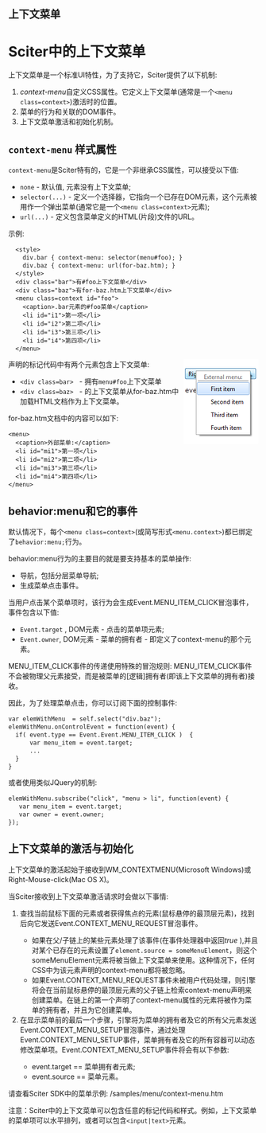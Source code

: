 ## 上下文菜单

<div class="post" id="post-41938"> 
       <h1 class="storytitle">Sciter中的上下文菜单</h1> 
       <div class="storycontent"> 
        <p>上下文菜单是一个标准UI特性，为了支持它，Sciter提供了以下机制:</p> 
        <ol> 
         <li><em>context-menu</em>自定义CSS属性。它定义上下文菜单(通常是一个<code>&lt;menu class=context&gt;</code>)激活时的位置。</li> 
         <li>菜单的行为和关联的DOM事件。</li> 
         <li>上下文菜单激活和初始化机制。</li> 
        </ol> 
        <p><span id="more-41938"></span></p> 
        <h2><code>context-menu</code> 样式属性</h2> 
        <p><code>context-menu</code>是Sciter特有的，它是一个非继承CSS属性，可以接受以下值:</p> 
        <ul> 
         <li><code>none</code> - 默认值, 元素没有上下文菜单;</li> 
         <li><code>selector(...)</code> - 定义一个选择器，它指向一个已存在DOM元素，这个元素被用作一个弹出菜单(通常它是一个<code>&lt;menu class=context&gt;</code>元素);</li> 
         <li><code>url(...)</code> - 定义包含菜单定义的HTML(片段)文件的URL。</li> 
        </ul> 
        <p>示例: &nbsp;</p> 
        <pre class="brush: html;"><code>  &lt;style&gt;
    div.bar { context-menu: selector(menu#foo); }
    div.baz { context-menu: url(for-baz.htm); }
  &lt;/style&gt;
  &lt;div class=&quot;bar&quot;&gt;有#foo上下文菜单&lt;/div&gt; 
  &lt;div class=&quot;baz&quot;&gt;有for-baz.htm上下文菜单&lt;/div&gt; 
  &lt;menu class=context id=&quot;foo&quot;&gt;
    &lt;caption&gt;.bar元素的#foo菜单&lt;/caption&gt;
    &lt;li id=&quot;i1&quot;&gt;第一项&lt;/li&gt;
    &lt;li id=&quot;i2&quot;&gt;第二项&lt;/li&gt;
    &lt;li id=&quot;i3&quot;&gt;第三项&lt;/li&gt;
    &lt;li id=&quot;i4&quot;&gt;第四项&lt;/li&gt;
  &lt;/menu&gt;
</code></pre> 
        <p> <img align="right" src="../imgs/external-menu.png" alt="external-menu" width="151" height="170" /></p> 
        <p>声明的标记代码中有两个元素包含上下文菜单: </p> 
        <ul> 
         <li><code>&lt;div class=bar&gt;</code> &nbsp; - 拥有<code>menu#foo</code>上下文菜单&nbsp;&nbsp;</li> 
         <li><code>&lt;div class=baz&gt;</code> &nbsp; - 的上下文菜单从for-baz.htm中加载HTML文档作为上下文菜单。</li> 
        </ul> 
        <p>for-baz.htm文档中的内容可以如下:</p> 
        <pre class="brush: html;"><code>&lt;menu&gt;  
  &lt;caption&gt;外部菜单:&lt;/caption&gt;
  &lt;li id=&quot;mi1&quot;&gt;第一项&lt;/li&gt;
  &lt;li id=&quot;mi2&quot;&gt;第二项&lt;/li&gt;
  &lt;li id=&quot;mi3&quot;&gt;第三项&lt;/li&gt;
  &lt;li id=&quot;mi4&quot;&gt;第四项&lt;/li&gt;
&lt;/menu&gt;
</code></pre> 
        <h2>behavior:menu和它的事件</h2> 
        <p>默认情况下，每个<code>&lt;menu class=context&gt;</code>(或简写形式<code>&lt;menu.context&gt;</code>)都已绑定了<code>behavior:menu;</code>行为。</p> 
        <p>behavior:menu行为的主要目的就是要支持基本的菜单操作: </p> 
        <ul> 
         <li>导航，包括分层菜单导航;</li> 
         <li>生成菜单点击事件。</li> 
        </ul> 
        <p>当用户点击某个菜单项时，该行为会生成Event.MENU_ITEM_CLICK冒泡事件，事件包含以下值:</p> 
        <ul> 
         <li><code>Event.target</code> , DOM元素 - 点击的菜单项元素;</li> 
         <li><code>Event.owner</code>, DOM元素 - 菜单的拥有者 - 即定义了context-menu的那个元素。</li> 
        </ul> 
        <p>MENU_ITEM_CLICK事件的传递使用特殊的冒泡规则: MENU_ITEM_CLICK事件不会被物理父元素接受，而是被菜单的[逻辑]拥有者(即该上下文菜单的拥有者)接收。</p> 
        <p>因此，为了处理菜单点击，你可以订阅下面的控制事件:</p> 
        <pre class="brush: js;"><code>var elemWithMenu  = self.select(&quot;div.baz&quot;);
elemWithMenu.onControlEvent = function(event) {
  if( event.type == Event.Event.MENU_ITEM_CLICK )  {
      var menu_item = event.target; 
      ...
  }<br />}
</code></pre> 
        <p>或者使用类似JQuery的机制:</p> 
        <pre class="brush: js;"><code>elemWithMenu.subscribe(&quot;click&quot;, &quot;menu &gt; li&quot;, function(event) {
   var menu_item = event.target;
   var owner = event.owner;
});
</code></pre> 
        <h2>上下文菜单的激活与初始化</h2> 
        <p>上下文菜单的激活起始于接收到WM_CONTEXTMENU(Microsoft Windows)或Right-Mouse-click(Mac OS X)。</p> 
        <p>当Sciter接收到上下文菜单激活请求时会做以下事情:</p> 
        <ol> 
         <li>查找当前鼠标下面的元素或者获得焦点的元素(鼠标悬停的最顶层元素)，找到后向它发送Event.CONTEXT_MENU_REQUEST冒泡事件。</li> 
         <ul> 
          <li>如果在父/子链上的某些元素处理了该事件(在事件处理器中返回<em>true </em>),并且对某个已存在的元素设置了<code>element.source = someMenuElement</code>，则这个someMenuElement元素将被当做上下文菜单来使用。这种情况下，任何CSS中为该元素声明的context-menu都将被忽略。</li> 
          <li>如果Event.CONTEXT_MENU_REQUEST事件未被用户代码处理，则引擎将会在当前鼠标悬停的最顶层元素的父子链上检索context-menu声明来创建菜单。在链上的第一个声明了context-menu属性的元素将被作为菜单的拥有者，并且为它创建菜单。</li> 
         </ul> 
         <li>在显示菜单前的最后一个步骤，引擎将为菜单的拥有者及它的所有父元素发送Event.CONTEXT_MENU_SETUP冒泡事件，通过处理Event.CONTEXT_MENU_SETUP事件，菜单拥有者及它的所有容器可以动态修改菜单项。Event.CONTEXT_MENU_SETUP事件将会有以下参数:</li> 
         <ul> 
          <li>event.target == 菜单拥有者元素;</li> 
          <li>event.source == 菜单元素。</li> 
         </ul> 
        </ol> 
        <p>请查看Sciter SDK中的菜单示例: /samples/menu/context-menu.htm</p> 
        <p>注意：Sciter中的上下文菜单可以包含任意的标记代码和样式。例如，上下文菜单的菜单项可以水平排列，或者可以包含<code>&lt;input|text&gt;</code>元素。</p> 
       </div> 
      </div>